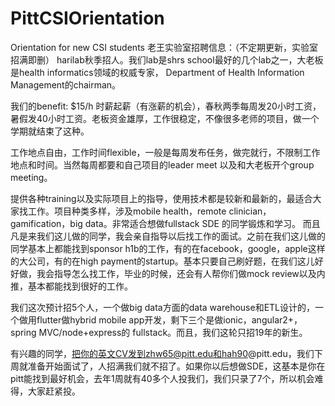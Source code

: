 # PittCSIOrientation
Orientation for new CSI students
老王实验室招聘信息：（不定期更新，实验室招满即删）
harilab秋季招人。我们lab是shrs school最好的几个lab之一，大老板是health informatics领域的权威专家， Department of Health Information Management的chairman。

我们的benefit:
$15/h 时薪起薪（有涨薪的机会），春秋两季每周发20小时工资，暑假发40小时工资。老板资金雄厚，工作很稳定，不像很多老师的项目，做一个学期就结束了这种。

工作地点自由，工作时间flexible，一般是每周发布任务，做完就行，不限制工作地点和时间。当然每周都要和自己项目的leader meet 以及和大老板开个group meeting。

提供各种training以及实际项目上的指导，使用技术都是较新和最新的，最适合大家找工作。项目种类多样，涉及mobile health，remote clinician，gamification，big data。非常适合想做fullstack SDE 的同学锻炼和学习。 而且凡是来我们这儿做的同学，我会亲自指导以后找工作的面试。之前在我们这儿做的同学基本上都能找到sponsor h1b的工作，有的在facebook，google，apple这样的大公司，有的在high payment的startup。基本只要自己刷好题，在我们这儿好好做，我会指导怎么找工作，毕业的时候，还会有人帮你们做mock review以及内推，基本都能找到很好的工作。

我们这次预计招5个人，一个做big data方面的data warehouse和ETL设计的，一个做用flutter做hybrid mobile app开发，剩下三个是做ionic，angular2+，spring MVC/node+express的 fullstack。而且，我们这轮只招19年的新生。

有兴趣的同学，把你的英文CV发到zhw65@pitt.edu和hah90@pitt.edu，我们下周就准备开始面试了，人招满我们就不招了。如果你以后想做SDE，这基本是你在pitt能找到最好机会，去年1周就有40多个人投我们，我们只录了7个，所以机会难得，大家赶紧投。

